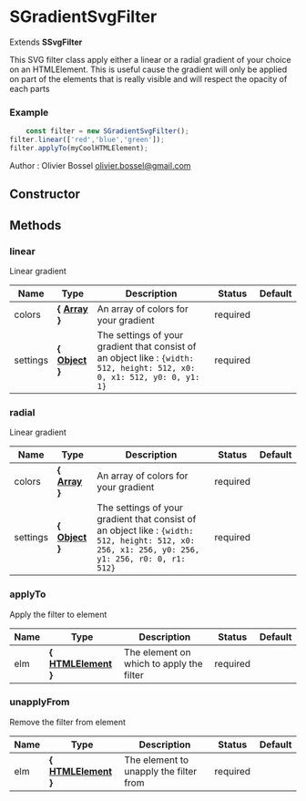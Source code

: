 # SGradientSvgFilter

Extends **SSvgFilter**

This SVG filter class apply either a linear or a radial gradient of your choice
on an HTMLElement.
This is useful cause the gradient will only be applied on part of the elements that is really visible and will respect the opacity
of each parts


### Example
```js
	const filter = new SGradientSvgFilter();
filter.linear(['red','blue','green']);
filter.applyTo(myCoolHTMLElement);
```
Author : Olivier Bossel <olivier.bossel@gmail.com>


## Constructor







## Methods


### linear

Linear gradient


Name  |  Type  |  Description  |  Status  |  Default
------------  |  ------------  |  ------------  |  ------------  |  ------------
colors  |  **{ [Array](https://developer.mozilla.org/fr/docs/Web/JavaScript/Reference/Objets_globaux/Array) }**  |  An array of colors for your gradient  |  required  |
settings  |  **{ [Object](https://developer.mozilla.org/fr/docs/Web/JavaScript/Reference/Objets_globaux/Object) }**  |  The settings of your gradient that consist of an object like : ```{width: 512, height: 512, x0: 0, x1: 512, y0: 0, y1: 1}```  |  required  |


### radial

Linear gradient


Name  |  Type  |  Description  |  Status  |  Default
------------  |  ------------  |  ------------  |  ------------  |  ------------
colors  |  **{ [Array](https://developer.mozilla.org/fr/docs/Web/JavaScript/Reference/Objets_globaux/Array) }**  |  An array of colors for your gradient  |  required  |
settings  |  **{ [Object](https://developer.mozilla.org/fr/docs/Web/JavaScript/Reference/Objets_globaux/Object) }**  |  The settings of your gradient that consist of an object like : ```{width: 512, height: 512, x0: 256, x1: 256, y0: 256, y1: 256, r0: 0, r1: 512}```  |  required  |


### applyTo

Apply the filter to element


Name  |  Type  |  Description  |  Status  |  Default
------------  |  ------------  |  ------------  |  ------------  |  ------------
elm  |  **{ [HTMLElement](https://developer.mozilla.org/fr/docs/Web/API/HTMLElement) }**  |  The element on which to apply the filter  |  required  |


### unapplyFrom

Remove the filter from element


Name  |  Type  |  Description  |  Status  |  Default
------------  |  ------------  |  ------------  |  ------------  |  ------------
elm  |  **{ [HTMLElement](https://developer.mozilla.org/fr/docs/Web/API/HTMLElement) }**  |  The element to unapply the filter from  |  required  |